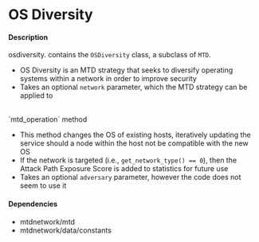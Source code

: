 # OS Diversity

#### Description
osdiversity. contains the `OSDiversity` class, a subclass of `MTD`.

- OS Diversity is an MTD strategy that seeks to diversify operating systems within a network in order to improve security
- Takes an optional `network` parameter, which the MTD strategy can be applied to

<br>
`mtd_operation` method

- This method changes the OS of existing hosts, iteratively updating the service should a node within the host not be compatible with the new OS
- If the network is targeted (i.e., `get_network_type() == 0`), then the Attack Path Exposure Score is added to statistics for future use
- Takes an optional `adversary` parameter, however the code does not seem to use it

#### Dependencies
- mtdnetwork/mtd
- mtdnetwork/data/constants



